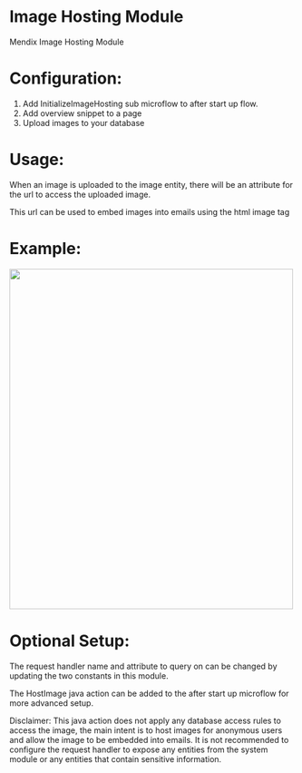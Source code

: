 # Image Hosting Module
 Mendix Image Hosting Module
 
# Configuration:
1. Add InitializeImageHosting sub microflow to after start up flow.
2. Add overview snippet to a page 
3. Upload images to your database


# Usage:
When an image is uploaded to the image entity, there will be an attribute for the url to access the uploaded image.

This url can be used to embed images into emails using the html image tag


# Example:

<img src="http://localhost:8080/image?Name=07CAT-STRIPES-mediumSquareAt3X-v2.jpg" width="500" height="600">



# Optional Setup: 
The request handler name and attribute to query on can be changed by updating the two constants in this module. 

The HostImage java action can be added to the after start up microflow for more advanced setup.

Disclaimer: 
This java action does not apply any database access rules to access the image, the main intent is to host images for anonymous users and allow the image to be embedded into emails. It is not recommended to configure the request handler to expose any entities from the system module or any entities that contain sensitive information. 